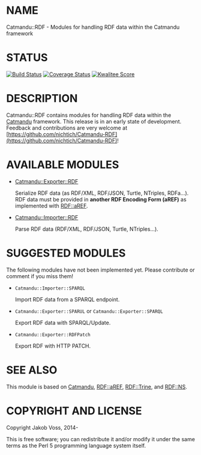 # NAME

Catmandu::RDF - Modules for handling RDF data within the Catmandu framework

# STATUS

[![Build Status](https://travis-ci.org/gbv/Catmandu-RDF.png)](https://travis-ci.org/gbv/Catmandu-RDF)
[![Coverage Status](https://coveralls.io/repos/gbv/Catmandu-RDF/badge.png?branch=devel)](https://coveralls.io/r/gbv/Catmandu-RDF?branch=devel)
[![Kwalitee Score](http://cpants.cpanauthors.org/dist/Catmandu-RDF.png)](http://cpants.cpanauthors.org/dist/Catmandu-RDF)

# DESCRIPTION

Catmandu::RDF contains modules for handling RDF data within the [Catmandu](https://metacpan.org/pod/Catmandu)
framework. This release is in an early state of development. Feedback and
contributions are very welcome at [https://github.com/nichtich/Catmandu-RDF](https://github.com/nichtich/Catmandu-RDF)!

# AVAILABLE MODULES

- [Catmandu::Exporter::RDF](https://metacpan.org/pod/Catmandu::Exporter::RDF)

    Serialize RDF data (as RDF/XML, RDF/JSON, Turtle, NTriples, RDFa...).
    RDF data must be provided in **another RDF Encoding Form (aREF)** as 
    implemented with [RDF::aREF](https://metacpan.org/pod/RDF::aREF).

- [Catmandu::Importer::RDF](https://metacpan.org/pod/Catmandu::Importer::RDF)

    Parse RDF data (RDF/XML, RDF/JSON, Turtle, NTriples...).

# SUGGESTED MODULES

The following modules have not been implemented yet. Please contribute or
comment if you miss them!

- `Catmandu::Importer::SPARQL`

    Import RDF data from a SPARQL endpoint.

- `Catmandu::Exporter::SPARUL` or `Catmandu::Exporter::SPARQL`

    Export RDF data with SPARQL/Update.

- `Catmandu::Exporter::RDFPatch`

    Export RDF with HTTP PATCH.

# SEE ALSO

This module is based on [Catmandu](https://metacpan.org/pod/Catmandu), [RDF::aREF](https://metacpan.org/pod/RDF::aREF), [RDF::Trine](https://metacpan.org/pod/RDF::Trine), and
[RDF::NS](https://metacpan.org/pod/RDF::NS).

# COPYRIGHT AND LICENSE

Copyright Jakob Voss, 2014-

This is free software; you can redistribute it and/or modify it under the same
terms as the Perl 5 programming language system itself.
